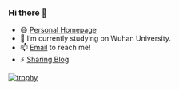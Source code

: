 ### Hi there 👋
- 😄 [Personal Homepage](http://person.maples31.com)
- 🔭 I’m currently studying on Wuhan University.
- 📫 [Email](mailto:yangfeng@whu.edu.cn) to reach me!
- ⚡ [Sharing Blog](https://blog.maples31.com/blog/)

[![trophy](https://github-profile-trophy.vercel.app/?username=Maple-pro)](https://github.com/ryo-ma/github-profile-trophy)

<!-- ![](https://count.getloli.com/get/@Maple-pro?theme=moebooru) -->

<!--
**Maple-pro/Maple-pro** is a ✨ _special_ ✨ repository because its `README.md` (this file) appears on your GitHub profile.

Here are some ideas to get you started:

- 🔭 I’m currently working on ...
- 🌱 I’m currently learning ...
- 👯 I’m looking to collaborate on ...
- 🤔 I’m looking for help with ...
- 💬 Ask me about ...
- 📫 How to reach me: ...
- 😄 Pronouns: ...
- ⚡ Fun fact: ...
-->
